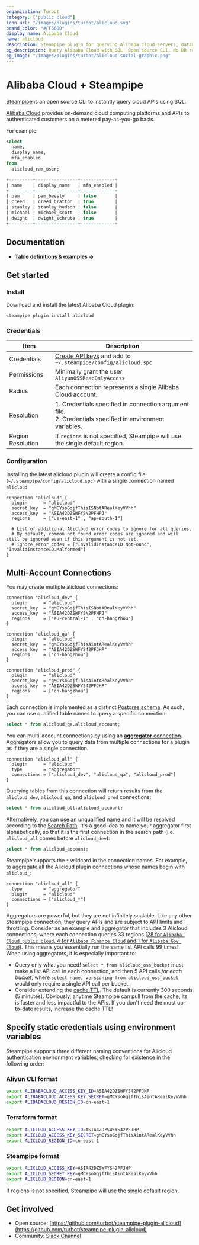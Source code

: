```yaml
---
organization: Turbot
category: ["public cloud"]
icon_url: "/images/plugins/turbot/alicloud.svg"
brand_color: "#FF6600"
display_name: Alibaba Cloud
name: alicloud
description: Steampipe plugin for querying Alibaba Cloud servers, databases, networks, and other resources.
og_description: Query Alibaba Cloud with SQL! Open source CLI. No DB required. 
og_image: "/images/plugins/turbot/alicloud-social-graphic.png"
---
```


# Alibaba Cloud + Steampipe

[Steampipe](https://steampipe.io) is an open source CLI to instantly query cloud APIs using SQL.

[Alibaba Cloud](https://alibabacloud.com) provides on-demand cloud computing platforms and APIs to authenticated customers on a metered pay-as-you-go basis. 

For example:

```sql
select
  name,
  display_name,
  mfa_enabled
from
  alicloud_ram_user;

+---------+----------------+-------------+
| name    | display_name   | mfa_enabled |
+---------+----------------+-------------+
| pam     | pam_beesly     | false       |
| creed   | creed_bratton  | true        |
| stanley | stanley_hudson | false       |
| michael | michael_scott  | false       |
| dwight  | dwight_schrute | true        |
+---------+----------------+-------------+
```

## Documentation

- **[Table definitions & examples →](/plugins/turbot/alicloud/tables)**

## Get started

### Install

Download and install the latest Alibaba Cloud plugin:

```bash
steampipe plugin install alicloud
```

### Credentials

| Item | Description |
| - | - |
| Credentials | [Create API keys](https://www.alibabacloud.com/help/doc-detail/53045.htm) and add to `~/.steampipe/config/alicloud.spc` |
| Permissions | Minimally grant the user `AliyunOSSReadOnlyAccess`  |
| Radius | Each connection represents a single Alibaba Cloud account. |
| Resolution |  1. Credentials specified in connection argument file.<br />2. Credentials specified in environment variables. |
| Region Resolution | If `regions` is not specified, Steampipe will use the single default region. |

### Configuration

Installing the latest alicloud plugin will create a config file (`~/.steampipe/config/alicloud.spc`) with a single connection named `alicloud`:

```hcl
connection "alicloud" {
  plugin      = "alicloud"
  secret_key  = "gMCYsoGqjfThisISNotARealKeyVVhh"
  access_key  = "ASIA42DZSWFYSN2PFHPJ"
  regions     = ["us-east-1" , "ap-south-1"]

  # List of additional Alicloud error codes to ignore for all queries.
  # By default, common not found error codes are ignored and will still be ignored even if this argument is not set.
  # ignore_error_codes = ["InvalidInstanceID.NotFound", "InvalidInstanceID.Malformed"]
}
```

## Multi-Account Connections

You may create multiple alicloud connections:

```hcl
connection "alicloud_dev" {
  plugin      = "alicloud"
  secret_key  = "gMCYsoGqjfThisISNotARealKeyVVhh"
  access_key  = "ASIA42DZSWFYSN2PFHPJ"
  regions     = ["eu-central-1" , "cn-hangzhou"]
}

connection "alicloud_qa" {
  plugin      = "alicloud"
  secret_key  = "gMCYsoGqjfThisAintARealKeyVVhh"
  access_key  = "ASIA42DZSWFYS42PFJHP"
  regions     = ["cn-hangzhou"]
}

connection "alicloud_prod" {
  plugin      = "alicloud"
  secret_key  = "gMCYsoGqjfThisAintARealKeyVVhh"
  access_key  = "ASIA42DZSWFYS42PFJHP"
  regions     = ["cn-hangzhou"]
}
```

Each connection is implemented as a distinct [Postgres schema](https://www.postgresql.org/docs/current/ddl-schemas.html). As such, you can use qualified table names to query a specific connection:

```sql
select * from alicloud_qa.alicloud_account;
```

You can multi-account connections by using an [**aggregator** connection](https://steampipe.io/docs/using-steampipe/managing-connections#using-aggregators). Aggregators allow you to query data from multiple connections for a plugin as if they are a single connection.

```hcl
connection "alicloud_all" {
  plugin      = "alicloud"
  type        = "aggregator"
  connections = ["alicloud_dev", "alicloud_qa", "alicloud_prod"]
}
```

Querying tables from this connection will return results from the `alicloud_dev`, `alicloud_qa`, and `alicloud_prod` connections:

```sql
select * from alicloud_all.alicloud_account;
```

Alternatively, you can use an unqualified name and it will be resolved according to the [Search Path](https://steampipe.io/docs/guides/search-path). It's a good idea to name your aggregator first alphabetically, so that it is the first connection in the search path (i.e. `alicloud_all` comes before `alicloud_dev`):

```sql
select * from alicloud_account;
```

Steampipe supports the `*` wildcard in the connection names. For example, to aggregate all the Alicloud plugin connections whose names begin with `alicloud_`:

```hcl
connection "alicloud_all" {
  type        = "aggregator"
  plugin      = "alicloud"
  connections = ["alicloud_*"]
}
```

Aggregators are powerful, but they are not infinitely scalable. Like any other Steampipe connection, they query APIs and are subject to API limits and throttling. Consider as an example and aggregator that includes 3 Alicloud connections, where each connection queries 33 regions ([28 for `Alibaba Cloud public cloud`, 4 for `Alibaba Finance Cloud` and 1 for `Alibaba Gov Cloud`](https://www.alibabacloud.com/help/en/basics-for-beginners/latest/regions-and-zones)). This means you essentially run the same list API calls 99 times! When using aggregators, it is especially important to:

- Query only what you need! `select * from alicloud_oss_bucket` must make a list API call in each connection, and then 5 API calls *for each bucket*, where `select name, versioning from alicloud_oss_bucket` would only require a single API call per bucket.
- Consider extending the [cache TTL](https://steampipe.io/docs/reference/config-files#connection-options). The default is currently 300 seconds (5 minutes). Obviously, anytime Steampipe can pull from the cache, its is faster and less impactful to the APIs. If you don't need the most up-to-date results, increase the cache TTL!

## Specify static credentials using environment variables

Steampipe supports three different naming conventions for Alicloud authentication environment variables, checking for existence in the following order:

### Aliyun CLI format

```sh
export ALIBABACLOUD_ACCESS_KEY_ID=ASIA42DZSWFYS42PFJHP  
export ALIBABACLOUD_ACCESS_KEY_SECRET=gMCYsoGqjfThisAintARealKeyVVhh
export ALIBABACLOUD_REGION_ID=cn-east-1
```

### Terraform format

```sh
export ALICLOUD_ACCESS_KEY_ID=ASIA42DZSWFYS42PFJHP  
export ALICLOUD_ACCESS_KEY_SECRET=gMCYsoGqjfThisAintARealKeyVVhh
export ALICLOUD_REGION_ID=cn-east-1
```

### Steampipe format

```sh
export ALICLOUD_ACCESS_KEY=ASIA42DZSWFYS42PFJHP  
export ALICLOUD_SECRET_KEY=gMCYsoGqjfThisAintARealKeyVVhh
export ALICLOUD_REGION=cn-east-1
```

If regions is not specified, Steampipe will use the single default region.

## Get involved

- Open source: [https://github.com/turbot/steampipe-plugin-alicloud](https://github.com/turbot/steampipe-plugin-alicloud)
- Community: [Slack Channel](https://steampipe.io/community/join)
